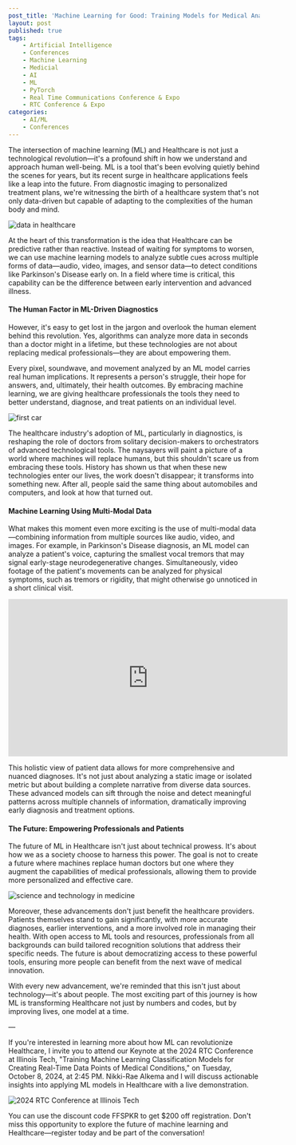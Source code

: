 ```yaml
---
post_title: 'Machine Learning for Good: Training Models for Medical Analysis'
layout: post
published: true
tags:
    - Artificial Intelligence
    - Conferences
    - Machine Learning
    - Medicial
    - AI
    - ML
    - PyTorch
    - Real Time Communications Conference & Expo
    - RTC Conference & Expo
categories:
    - AI/ML
    - Conferences
---
```

The intersection of machine learning (ML) and Healthcare is not just a technological revolution—it's a profound shift in how we understand and approach human well-being. ML is a tool that's been evolving quietly behind the scenes for years, but its recent surge in healthcare applications feels like a leap into the future. From diagnostic imaging to personalized treatment plans, we're witnessing the birth of a healthcare system that's not only data-driven but capable of adapting to the complexities of the human body and mind.

![data in healthcare](https://github.com/dvonthenen/blog/blob/master/images/2024/rtc-conf-parkinsons/data-in-healthcare-image.jpg?raw=true)

At the heart of this transformation is the idea that Healthcare can be predictive rather than reactive. Instead of waiting for symptoms to worsen, we can use machine learning models to analyze subtle cues across multiple forms of data—audio, video, images, and sensor data—to detect conditions like Parkinson's Disease early on. In a field where time is critical, this capability can be the difference between early intervention and advanced illness.

#### The Human Factor in ML-Driven Diagnostics

However, it's easy to get lost in the jargon and overlook the human element behind this revolution. Yes, algorithms can analyze more data in seconds than a doctor might in a lifetime, but these technologies are not about replacing medical professionals—they are about empowering them.

Every pixel, soundwave, and movement analyzed by an ML model carries real human implications. It represents a person's struggle, their hope for answers, and, ultimately, their health outcomes. By embracing machine learning, we are giving healthcare professionals the tools they need to better understand, diagnose, and treat patients on an individual level.

![first car](https://github.com/dvonthenen/blog/blob/master/images/2024/rtc-conf-parkinsons/first-car.png?raw=true)

The healthcare industry's adoption of ML, particularly in diagnostics, is reshaping the role of doctors from solitary decision-makers to orchestrators of advanced technological tools. The naysayers will paint a picture of a world where machines will replace humans, but this shouldn't scare us from embracing these tools. History has shown us that when these new technologies enter our lives, the work doesn't disappear; it transforms into something new. After all, people said the same thing about automobiles and computers, and look at how that turned out.

#### Machine Learning Using Multi-Modal Data

What makes this moment even more exciting is the use of multi-modal data—combining information from multiple sources like audio, video, and images. For example, in Parkinson's Disease diagnosis, an ML model can analyze a patient's voice, capturing the smallest vocal tremors that may signal early-stage neurodegenerative changes. Simultaneously, video footage of the patient's movements can be analyzed for physical symptoms, such as tremors or rigidity, that might otherwise go unnoticed in a short clinical visit.

<iframe width="560" height="315" src="https://www.youtube.com/embed/hBXwW6t8TLE?si=lDnoPPdktQTTV6h_" title="YouTube video player" frameborder="0" allow="accelerometer; autoplay; clipboard-write; encrypted-media; gyroscope; picture-in-picture; web-share" referrerpolicy="strict-origin-when-cross-origin" allowfullscreen></iframe>

This holistic view of patient data allows for more comprehensive and nuanced diagnoses. It's not just about analyzing a static image or isolated metric but about building a complete narrative from diverse data sources. These advanced models can sift through the noise and detect meaningful patterns across multiple channels of information, dramatically improving early diagnosis and treatment options.

#### The Future: Empowering Professionals and Patients

The future of ML in Healthcare isn't just about technical prowess. It's about how we as a society choose to harness this power. The goal is not to create a future where machines replace human doctors but one where they augment the capabilities of medical professionals, allowing them to provide more personalized and effective care.

![science and technology in medicine](https://github.com/dvonthenen/blog/blob/master/images/2024/rtc-conf-parkinsons/science-medicine-technology.jpg?raw=true)

Moreover, these advancements don't just benefit the healthcare providers. Patients themselves stand to gain significantly, with more accurate diagnoses, earlier interventions, and a more involved role in managing their health. With open access to ML tools and resources, professionals from all backgrounds can build tailored recognition solutions that address their specific needs. The future is about democratizing access to these powerful tools, ensuring more people can benefit from the next wave of medical innovation.

With every new advancement, we're reminded that this isn't just about technology—it's about people. The most exciting part of this journey is how ML is transforming Healthcare not just by numbers and codes, but by improving lives, one model at a time.

—

If you're interested in learning more about how ML can revolutionize Healthcare, I invite you to attend our Keynote at the 2024 RTC Conference at Illinois Tech, "Training Machine Learning Classification Models for Creating Real-Time Data Points of Medical Conditions," on Tuesday, October 8, 2024, at 2:45 PM. Nikki-Rae Alkema and I will discuss actionable insights into applying ML models in Healthcare with a live demonstration.

![2024 RTC Conference at Illinois Tech](https://github.com/dvonthenen/blog/blob/master/images/2024/rtc-conf-parkinsons/rtc-conf.png?raw=true)

You can use the discount code FFSPKR to get $200 off registration. Don't miss this opportunity to explore the future of machine learning and Healthcare—register today and be part of the conversation!
